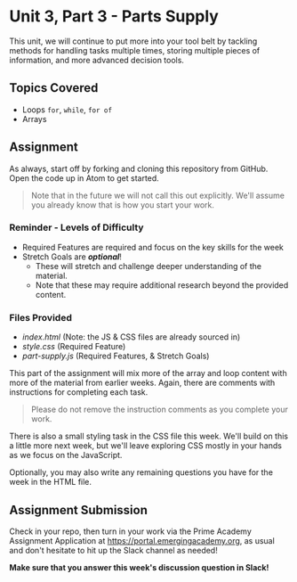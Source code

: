 # Unit 3, Part 3 - Parts Supply

This unit, we will continue to put more into your tool belt by tackling methods for handling tasks multiple times, storing multiple pieces of information, and more advanced decision tools.

## Topics Covered

- Loops `for`, `while`, `for of`
- Arrays

## Assignment

As always, start off by forking and cloning this repository from GitHub. Open the code up in Atom to get started.

> Note that in the future we will not call this out explicitly. We'll assume you already know that is how you start your work.

### Reminder - Levels of Difficulty

- Required Features are required and focus on the key skills for the week
- Stretch Goals are **_optional_**!
  - These will stretch and challenge deeper understanding of the material.
  - Note that these may require additional research beyond the provided content.

### Files Provided

- _index.html_ (Note: the JS & CSS files are already sourced in)
- _style.css_ (Required Feature)
- _part-supply.js_ (Required Features, & Stretch Goals)

This part of the assignment will mix more of the array and loop content with more of the material from earlier weeks. Again, there are comments with instructions for completing each task.

> Please do not remove the instruction comments as you complete your work.

There is also a small styling task in the CSS file this week. We'll build on this a little more next week, but we'll leave exploring CSS mostly in your hands as we focus on the JavaScript.

Optionally, you may also write any remaining questions you have for the week in the HTML file.

## Assignment Submission

Check in your repo, then turn in your work via the Prime Academy Assignment Application at https://portal.emergingacademy.org, as usual and don't hesitate to hit up the Slack channel as needed!

**Make sure that you answer this week's discussion question in Slack!**
